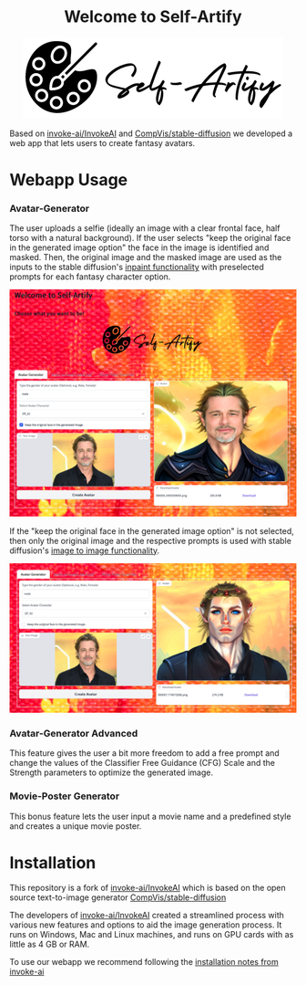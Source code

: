 <h1 align='center'><b>Welcome to Self-Artify</b></h1>

<p align='center'>
<img src="docs/assets/self-artify_logo_small.png"/>
</p>


Based on [invoke-ai/InvokeAI](https://github.com/invoke-ai/InvokeAI) and  [CompVis/stable-diffusion](https://github.com/CompVis/stable-diffusion)
we developed a web app that lets users to create fantasy avatars.

# Webapp Usage
### Avatar-Generator
The user uploads a selfie (ideally an image with a clear frontal face, half torso with a natural background). 
If the user selects "keep the original face in the generated image option" the face in the image is identified and masked. Then, the original image and the masked image are used as the inputs to the stable diffusion's [inpaint functionality](https://github.com/invoke-ai/InvokeAI/blob/main/docs/features/INPAINTING.md) with preselected prompts for each fantasy character option.


<p align='center'>
<img src="docs/assets/self-artify_usage_keepface.png"/>
</p>

If the "keep the original face in the generated image option" is not selected, then only the original image and the respective prompts is used with stable diffusion's  [image to image functionality](https://github.com/invoke-ai/InvokeAI/blob/main/docs/features/IMG2IMG.md). 


<p align='center'>
<img src="docs/assets/self-artify_usage_fillface.png"/>
</p>


### Avatar-Generator Advanced
This feature gives the user a bit more freedom to add a free prompt and change the values of the Classifier Free Guidance (CFG) Scale and the Strength parameters to optimize the generated image. 

### Movie-Poster Generator
This bonus feature lets the user input a movie name and a predefined style and creates a unique movie poster.


# Installation
This repository is a fork of
[invoke-ai/InvokeAI](https://github.com/invoke-ai/InvokeAI) which is based on the open source text-to-image generator [CompVis/stable-diffusion](https://github.com/CompVis/stable-diffusion)

The developers of [invoke-ai/InvokeAI](https://github.com/invoke-ai/InvokeAI) created a streamlined process with various new features and options to aid the image
generation process. It runs on Windows, Mac and Linux machines,
and runs on GPU cards with as little as 4 GB or RAM.

To use our webapp we recommend following the [installation notes from invoke-ai](https://github.com/invoke-ai/InvokeAI#installation) 



